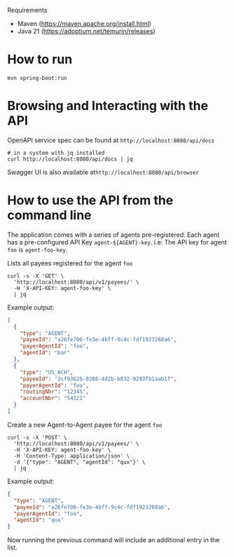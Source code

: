 Requirements
- Maven (https://maven.apache.org/install.html)
- Java 21 (https://adoptium.net/temurin/releases)

# How to run
```shell
mvn spring-boot:run
```

# Browsing and Interacting with the API

OpenAPI service spec can be found at `http://localhost:8080/api/docs`
```shell
# in a system with jq installed
curl http://localhost:8080/api/docs | jq 
```

Swagger UI is also available at`http://localhost:8080/api/browser`


# How to use the API from the command line

The application comes with a series of agents pre-registered. Each agent has a pre-configured API Key `agent-${AGENT}-key`. 
i.e: The API key for agent `foo` is `agent-foo-key`.

Lists all payees registered for the agent `foo`
```shell
curl -s -X 'GET' \
  'http://localhost:8080/api/v1/payees/' \
  -H 'X-API-KEY: agent-foo-key' \
  | jq
```
Example output:
```json
[
  {
    "type": "AGENT",
    "payeeId": "a26fe706-fe3e-4bff-9c4c-fdf1923268a6",
    "payerAgentId": "foo",
    "agentId": "bar"
  },
  {
    "type": "US_ACH",
    "payeeId": "2cf9362b-0388-4d2b-b832-9293fb1aab1f",
    "payerAgentId": "foo",
    "routingNbr": "12345",
    "accountNbr": "54321"
  }
]
```

Create a new Agent-to-Agent payee for the agent `foo`
```shell
curl -s -X 'POST' \
  'http://localhost:8080/api/v1/payees/' \
  -H 'X-API-KEY: agent-foo-key' \
  -H 'Content-Type: application/json' \
  -d '{"type": "AGENT", "agentId": "qux"}' \
  | jq
```
Example output:
```json
{
  "type": "AGENT",
  "payeeId": "a26fe706-fe3e-4bff-9c4c-fdf1923268a6",
  "payerAgentId": "foo",
  "agentId": "qux"
}
```
Now running the previous command will include an additional entry in the list.
